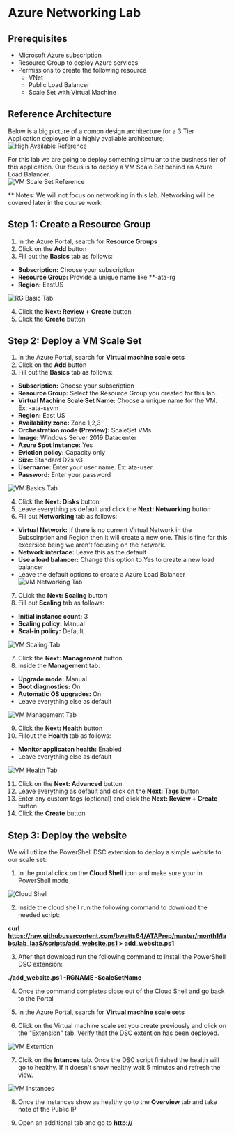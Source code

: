 # Azure Networking Lab

## Prerequisites

- Microsoft Azure subscription
- Resource Group to deploy Azure services
- Permissions to create the following resource  
    - VNet  
    - Public Load Balancer  
    - Scale Set with Virtual Machine  

## Reference Architecture  
Below is a big picture of a comon design architecture for a 3 Tier Application deployed in a highly available architecture.  
![High Available Reference](images/vm-reference-architectures.png) 

For this lab we are going to deploy something simular to the business tier of this application. Our focus is to deploy a VM Scale Set behind an Azure Load Balancer.  
![VM Scale Set Reference](images/lb-vm-reference-architectures.png)  

** Notes: We will not focus on networking in this lab. Networking will be covered later in the course work.

## Step 1: Create a Resource Group
1. In the Azure Portal, search for **Resource Groups**
2. Click on the **Add** button
3. Fill out the **Basics** tab as follows:
- **Subscription:** Choose your subscription
- **Resource Group:** Provide a unique name like **<initial>-ata-rg
- **Region:** EastUS

![RG Basic Tab](images/rg-basics.png)  

4. Click the **Next: Review + Create** button
5. Click the **Create** button

## Step 2: Deploy a VM Scale Set

1. In the Azure Portal, search for **Virtual machine scale sets**
2. Click on the **Add** button
3. Fill out the **Basics** tab as follows:
- **Subscription:** Choose your subscription
- **Resource Group:** Select the Resource Group you created for this lab.
- **Virtual Machine Scale Set Name:** Choose a unique name for the VM. Ex: <initial>-ata-ssvm
- **Region:** East US
- **Availability zone:** Zone 1,2,3
- **Orchestration mode (Preview):** ScaleSet VMs
- **Image:** Windows Server 2019 Datacenter
- **Azure Spot Instance:** Yes
- **Eviction policy:** Capacity only
- **Size:** Standard D2s v3
- **Username:** Enter your user name. Ex: ata-user
- **Password:** Enter your password

![VM Basics Tab](images/vm-basics.png)

4. Click the **Next: Disks** button
5. Leave everything as default and click the **Next: Networking** button
6. Fill out **Networking** tab as follows:

- **Virtual Network:** If there is no current Virtual Network in the Subscirption and Region then it will create a new one. This is fine for this excersice being we aren't focusing on the network.
- **Network interface:** Leave this as the default
- **Use a load balancer:** Change this option to Yes to create a new load balancer
- Leave the default options to create a Azure Load Balancer
![VM Networking Tab](images/vm-networking.png)

7. CLick the **Next: Scaling** button
8. Fill out **Scaling** tab as follows:  

- **Initial instance count:** 3
- **Scaling policy:** Manual
- **Scal-in policy:** Default

![VM Scaling Tab](images/vm-scaling.png)

7. Click the **Next: Management** button
8. Inside the **Management** tab:

- **Upgrade mode:** Manual
- **Boot diagnostics:** On
- **Automatic OS upgrades:** On
- Leave everything else as default

![VM Management Tab](images/vm-management.png)

9. Click the **Next: Health** button
10. Fillout the **Health** tab as follows:  

- **Monitor applicaton health:** Enabled
- Leave everything else as default

![VM Health Tab](images/vm-health.png)  

11. Click on the **Next: Advanced** button
11. Leave everything as default and click on the **Next: Tags** button
12. Enter any custom tags (optional) and click the **Next: Review + Create** button
12. Click the **Create** button

## Step 3: Deploy the website

We will utilize the PowerShell DSC extension to deploy a simple website to our scale set:

1. In the portal click on the **Cloud Shell** icon and make sure your in PowerShell mode

![Cloud Shell](images/powershell-portal.png)

2. Inside the cloud shell run the following command to download the needed script:

**curl https://raw.githubusercontent.com/bwatts64/ATAPrep/master/month1/labs/lab_IaaS/scripts/add_website.ps1 > add_website.ps1**

3. After that download run the following command to install the PowerShell DSC extension:

**./add_website.ps1 -RGNAME <ResourceGroupName> -ScaleSetName <NameofScaleSet>**

4. Once the command completes close out of the Cloud Shell and go back to the Portal

5. In the Azure Portal, search for **Virtual machine scale sets**

6. Click on the Virtual machine scale set you create previously and click on the "Extension" tab. Verify that the DSC extention has been deployed.

![VM Extention](images/vm-extension.png)

7. Clcik on the **Intances** tab. Once the DSC script finished the health will go to healthy. If it doesn't show healthy wait 5 minutes and refresh the view.

![VM Instances](images/vm-instances.png)

8. Once the Instances show as healthy go to the **Overview** tab and take note of the Public IP

9. Open an additional tab and go to **http://<publicIP>**

